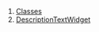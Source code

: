 

1. [Classes](file-___home_harshil_Desktop_open-source_palisadoes_talawa_lib_widgets_post_detailed_page/#classes)
2. [DescriptionTextWidget](file-___home_harshil_Desktop_open-source_palisadoes_talawa_lib_widgets_post_detailed_page/DescriptionTextWidget-class.html)
